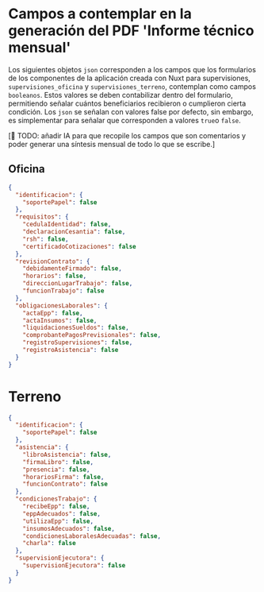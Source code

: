 # Campos a contemplar en la generación del PDF 'Informe técnico mensual'

Los siguientes objetos `json` corresponden a los campos que los formularios de los componentes de la aplicación creada con Nuxt para supervisiones, `supervisiones_oficina` y `supervisiones_terreno`, contemplan como campos `booleanos`.
Estos valores se deben contabilizar dentro del formulario, permitiendo señalar cuántos beneficiarios recibieron o cumplieron cierta condición.
Los `json` se señalan con valores false por defecto, sin embargo, es simplementar para señalar que corresponden a valores `true`o `false`.

[📝 TODO: añadir IA para que recopile los campos que son comentarios y poder generar una síntesis mensual de todo lo que se escribe.]

## Oficina

```json
{
  "identificacion": {
    "soportePapel": false
  },
  "requisitos": {
    "cedulaIdentidad": false,
    "declaracionCesantia": false,
    "rsh": false,
    "certificadoCotizaciones": false
  },
  "revisionContrato": {
    "debidamenteFirmado": false,
    "horarios": false,
    "direccionLugarTrabajo": false,
    "funcionTrabajo": false
  },
  "obligacionesLaborales": {
    "actaEpp": false,
    "actaInsumos": false,
    "liquidacionesSueldos": false,
    "comprobantePagosPrevisionales": false,
    "registroSupervisiones": false,
    "registroAsistencia": false
  }
}
```

# Terreno

```json
{
  "identificacion": {
    "soportePapel": false
  },
  "asistencia": {
    "libroAsistencia": false,
    "firmaLibro": false,
    "presencia": false,
    "horariosFirma": false,
    "funcionContrato": false
  },
  "condicionesTrabajo": {
    "recibeEpp": false,
    "eppAdecuados": false,
    "utilizaEpp": false,
    "insumosAdecuados": false,
    "condicionesLaboralesAdecuadas": false,
    "charla": false
  },
  "supervisionEjecutora": {
    "supervisionEjecutora": false
  }
}
```
